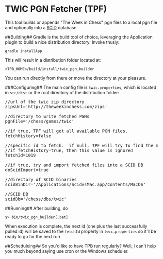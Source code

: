 TWIC PGN Fetcher (TPF)
================

This tool builds or appends "The Week in Chess" pgn files to a local pgn file and optionally into a [SCID](https://en.wikipedia.org/wiki/Shane%27s_Chess_Information_Database)
database

##Building##
Gradle is the build tool of choice, leveraging the Application plugin to build a nice distribution directory.  Invoke thusly:

    gradle installApp

This will result in a distribution folder located at:

	<TPB_HOME>/build/install/twic_pgn_builder

You can run directly from there or move the directory at your pleasure.

###Configuring##
The main config file is `twic.properties`, which is located in `src/dist` or the root directory of the distribution folder:

<pre>
//url of the twic zip directory
zipsUrl='http://theweekinchess.com/zips'

//directory to write fetched PGNs
pgnFile='/chess/games/twic'

//if true, TPF will get all available PGN files.
fetchHistory=false

//specific id to fetch.  if null, TPF will try to find the most recent id and fetch it.
//if fetchHistory=true, then this value is ignored
fetchId=1019

//if true, try and import fetched files into a SCID DB
doScidImport=true

//directory of SCID binaries
scidBinDir='/Applications/ScidvsMac.app/Contents/MacOS'

//SCID DB
scidDb='/chess/dbs/twic'
</pre>

##Running##
After building, do

    $> bin/twic_pgn_builder[.bat]

When execution is complete, the next id (one plus the last successfully pulled id) will be saved to the `fetchId` property in `twic.properties` so it'll be ready to go for the next run

##Scheduleing##
So you'd like to have TPB run regularly? Well, I can't help you much beyond saying use cron or the Windows scheduler.

